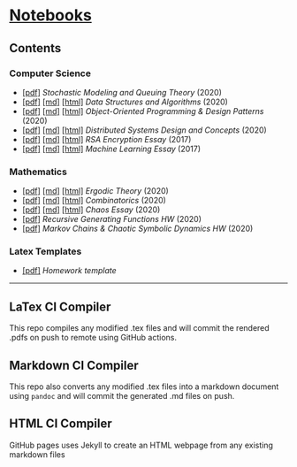 # [Notebooks](https://lukepereira.github.io/notebooks)

## Contents

### Computer Science

- [\[pdf\]](https://lukepereira.github.io/notebooks/documents/2020-performance-analysis/main.pdf)
  _Stochastic Modeling and Queuing Theory_ (2020)
- [\[pdf\]](https://lukepereira.github.io/notebooks/documents/2020-data-structures-and-algorithms/main.pdf)
  [\[md\]](documents/2020-data-structures-and-algorithms/main.md)
  [\[html\]](https://lukepereira.github.io/notebooks/documents/2020-data-structures-and-algorithms/main.html)
  _Data Structures and Algorithms_ (2020)
- [\[pdf\]](https://lukepereira.github.io/notebooks/documents/2020-OOP-design-patterns/main.pdf)
  [\[md\]](documents/2020-OOP-design-patterns/main.md)
  [\[html\]](https://lukepereira.github.io/notebooks/documents/2020-OOP-design-patterns/main.html)
  _Object-Oriented Programming & Design Patterns_ (2020)
- [\[pdf\]](https://lukepereira.github.io/notebooks/documents/2020-distributed-systems-design/main.pdf)
  [\[md\]](documents/2020-distributed-systems-design/main.md)
  [\[html\]](https://lukepereira.github.io/notebooks/documents/2020-distributed-systems-design/main.html)
  _Distributed Systems Design and Concepts_ (2020)
- [\[pdf\]](https://lukepereira.github.io/notebooks/documents/2017-rsa-essay/main.pdf)
  [\[md\]](documents/2017-rsa-essay/main.md)
  [\[html\]](https://lukepereira.github.io/notebooks/documents/2017-rsa-essay/main.html)
  _RSA Encryption Essay_ (2017)
- [\[pdf\]](https://lukepereira.github.io/notebooks/documents/2017-machine-learning-essay/main.pdf)
  [\[md\]](documents/2017-machine-learning-essay/main.md)
  [\[html\]](https://lukepereira.github.io/notebooks/documents/2017-machine-learning-essay/main.html)
  _Machine Learning Essay_ (2017)

### Mathematics

- [\[pdf\]](https://lukepereira.github.io/notebooks/documents/2020-ergodic-theory/main.pdf)
  [\[md\]](documents/2020-ergodic-theory/main.md)
  [\[html\]](https://lukepereira.github.io/notebooks/documents/2020-ergodic-theory/main.html)
  _Ergodic Theory_ (2020)
- [\[pdf\]](https://lukepereira.github.io/notebooks/documents/2020-combinatorics/main.pdf)
  [\[md\]](documents/2020-combinatorics/main.md)
  [\[html\]](https://lukepereira.github.io/notebooks/documents/2020-combinatorics/main.html)
  _Combinatorics_ (2020)
- [\[pdf\]](https://lukepereira.github.io/notebooks/documents/2020-chaos-essay/main.pdf)
  [\[md\]](documents/2020-chaos-essay/main.md)
  [\[html\]](https://lukepereira.github.io/notebooks/documents/2020-combinatorics/main.html)
  _Chaos Essay_ (2020)
- [\[pdf\]](https://lukepereira.github.io/notebooks/documents/2020-combinatorics-generating-function/main.pdf)
  _Recursive Generating Functions HW_ (2020)
- [\[pdf\]](https://lukepereira.github.io/notebooks/documents/2020-chaotic-systems/main.pdf)
  _Markov Chains & Chaotic Symbolic Dynamics HW_ (2020)

### Latex Templates

- [\[pdf\]](https://lukepereira.github.io/notebooks/documents/homework-template/main.pdf)
  _Homework template_

---

## LaTex CI Compiler

This repo compiles any modified .tex files and will commit the rendered .pdfs on push to remote using GitHub actions.

## Markdown CI Compiler

This repo also converts any modified .tex files into a markdown document using `pandoc` and will commit the generated .md files on push.

## HTML CI Compiler

GitHub pages uses Jekyll to create an HTML webpage from any existing markdown files
